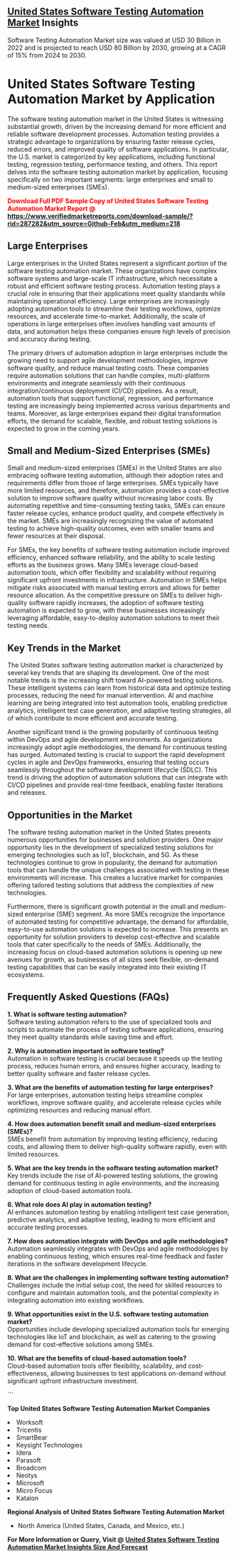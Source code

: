 <h2><a href="https://www.verifiedmarketreports.com/download-sample/?rid=287282&amp;utm_source=Github-Feb&amp;utm_medium=218" target="_blank">United States Software Testing Automation Market</a> Insights</h2><p>Software Testing Automation Market size was valued at USD 30 Billion in 2022 and is projected to reach USD 80 Billion by 2030, growing at a CAGR of 15% from 2024 to 2030.</p><p> <h1>United States Software Testing Automation Market by Application</h1> <p>The software testing automation market in the United States is witnessing substantial growth, driven by the increasing demand for more efficient and reliable software development processes. Automation testing provides a strategic advantage to organizations by ensuring faster release cycles, reduced errors, and improved quality of software applications. In particular, the U.S. market is categorized by key applications, including functional testing, regression testing, performance testing, and others. This report delves into the software testing automation market by application, focusing specifically on two important segments: large enterprises and small to medium-sized enterprises (SMEs).</p> <p><strong><p><span class=""><span style="color: #ff0000;"><strong>Download Full PDF Sample Copy of United States Software Testing Automation Market Report</strong> @ </span><a href="https://www.verifiedmarketreports.com/download-sample/?rid=287282&amp;utm_source=Github-Feb&amp;utm_medium=218" target="_blank">https://www.verifiedmarketreports.com/download-sample/?rid=287282&amp;utm_source=Github-Feb&amp;utm_medium=218</a></span></p></strong></p> <h2>Large Enterprises</h2> <p>Large enterprises in the United States represent a significant portion of the software testing automation market. These organizations have complex software systems and large-scale IT infrastructure, which necessitate a robust and efficient software testing process. Automation testing plays a crucial role in ensuring that their applications meet quality standards while maintaining operational efficiency. Large enterprises are increasingly adopting automation tools to streamline their testing workflows, optimize resources, and accelerate time-to-market. Additionally, the scale of operations in large enterprises often involves handling vast amounts of data, and automation helps these companies ensure high levels of precision and accuracy during testing.</p> <p>The primary drivers of automation adoption in large enterprises include the growing need to support agile development methodologies, improve software quality, and reduce manual testing costs. These companies require automation solutions that can handle complex, multi-platform environments and integrate seamlessly with their continuous integration/continuous deployment (CI/CD) pipelines. As a result, automation tools that support functional, regression, and performance testing are increasingly being implemented across various departments and teams. Moreover, as large enterprises expand their digital transformation efforts, the demand for scalable, flexible, and robust testing solutions is expected to grow in the coming years.</p> <h2>Small and Medium-Sized Enterprises (SMEs)</h2> <p>Small and medium-sized enterprises (SMEs) in the United States are also embracing software testing automation, although their adoption rates and requirements differ from those of large enterprises. SMEs typically have more limited resources, and therefore, automation provides a cost-effective solution to improve software quality without increasing labor costs. By automating repetitive and time-consuming testing tasks, SMEs can ensure faster release cycles, enhance product quality, and compete effectively in the market. SMEs are increasingly recognizing the value of automated testing to achieve high-quality outcomes, even with smaller teams and fewer resources at their disposal.</p> <p>For SMEs, the key benefits of software testing automation include improved efficiency, enhanced software reliability, and the ability to scale testing efforts as the business grows. Many SMEs leverage cloud-based automation tools, which offer flexibility and scalability without requiring significant upfront investments in infrastructure. Automation in SMEs helps mitigate risks associated with manual testing errors and allows for better resource allocation. As the competitive pressure on SMEs to deliver high-quality software rapidly increases, the adoption of software testing automation is expected to grow, with these businesses increasingly leveraging affordable, easy-to-deploy automation solutions to meet their testing needs.</p> <h2>Key Trends in the Market</h2> <p>The United States software testing automation market is characterized by several key trends that are shaping its development. One of the most notable trends is the increasing shift toward AI-powered testing solutions. These intelligent systems can learn from historical data and optimize testing processes, reducing the need for manual intervention. AI and machine learning are being integrated into test automation tools, enabling predictive analytics, intelligent test case generation, and adaptive testing strategies, all of which contribute to more efficient and accurate testing.</p> <p>Another significant trend is the growing popularity of continuous testing within DevOps and agile development environments. As organizations increasingly adopt agile methodologies, the demand for continuous testing has surged. Automated testing is crucial to support the rapid development cycles in agile and DevOps frameworks, ensuring that testing occurs seamlessly throughout the software development lifecycle (SDLC). This trend is driving the adoption of automation solutions that can integrate with CI/CD pipelines and provide real-time feedback, enabling faster iterations and releases.</p> <h2>Opportunities in the Market</h2> <p>The software testing automation market in the United States presents numerous opportunities for businesses and solution providers. One major opportunity lies in the development of specialized testing solutions for emerging technologies such as IoT, blockchain, and 5G. As these technologies continue to grow in popularity, the demand for automation tools that can handle the unique challenges associated with testing in these environments will increase. This creates a lucrative market for companies offering tailored testing solutions that address the complexities of new technologies.</p> <p>Furthermore, there is significant growth potential in the small and medium-sized enterprise (SME) segment. As more SMEs recognize the importance of automated testing for competitive advantage, the demand for affordable, easy-to-use automation solutions is expected to increase. This presents an opportunity for solution providers to develop cost-effective and scalable tools that cater specifically to the needs of SMEs. Additionally, the increasing focus on cloud-based automation solutions is opening up new avenues for growth, as businesses of all sizes seek flexible, on-demand testing capabilities that can be easily integrated into their existing IT ecosystems.</p> <h2>Frequently Asked Questions (FAQs)</h2> <p><strong>1. What is software testing automation?</strong><br>Software testing automation refers to the use of specialized tools and scripts to automate the process of testing software applications, ensuring they meet quality standards while saving time and effort.</p> <p><strong>2. Why is automation important in software testing?</strong><br>Automation in software testing is crucial because it speeds up the testing process, reduces human errors, and ensures higher accuracy, leading to better quality software and faster release cycles.</p> <p><strong>3. What are the benefits of automation testing for large enterprises?</strong><br>For large enterprises, automation testing helps streamline complex workflows, improve software quality, and accelerate release cycles while optimizing resources and reducing manual effort.</p> <p><strong>4. How does automation benefit small and medium-sized enterprises (SMEs)?</strong><br>SMEs benefit from automation by improving testing efficiency, reducing costs, and allowing them to deliver high-quality software rapidly, even with limited resources.</p> <p><strong>5. What are the key trends in the software testing automation market?</strong><br>Key trends include the rise of AI-powered testing solutions, the growing demand for continuous testing in agile environments, and the increasing adoption of cloud-based automation tools.</p> <p><strong>6. What role does AI play in automation testing?</strong><br>AI enhances automation testing by enabling intelligent test case generation, predictive analytics, and adaptive testing, leading to more efficient and accurate testing processes.</p> <p><strong>7. How does automation integrate with DevOps and agile methodologies?</strong><br>Automation seamlessly integrates with DevOps and agile methodologies by enabling continuous testing, which ensures real-time feedback and faster iterations in the software development lifecycle.</p> <p><strong>8. What are the challenges in implementing software testing automation?</strong><br>Challenges include the initial setup cost, the need for skilled resources to configure and maintain automation tools, and the potential complexity in integrating automation into existing workflows.</p> <p><strong>9. What opportunities exist in the U.S. software testing automation market?</strong><br>Opportunities include developing specialized automation tools for emerging technologies like IoT and blockchain, as well as catering to the growing demand for cost-effective solutions among SMEs.</p> <p><strong>10. What are the benefits of cloud-based automation tools?</strong><br>Cloud-based automation tools offer flexibility, scalability, and cost-effectiveness, allowing businesses to test applications on-demand without significant upfront infrastructure investment.</p> ```</p><p><strong>Top United States Software Testing Automation Market Companies</strong></p><div data-test-id=""><p><li>Worksoft</li><li> Tricentis</li><li> SmartBear</li><li> Keysight Technologies</li><li> Idera</li><li> Parasoft</li><li> Broadcom</li><li> Neotys</li><li> Microsoft</li><li> Micro Focus</li><li> Katalon</li></p><div><strong>Regional Analysis of&nbsp;United States Software Testing Automation Market</strong></div><ul><li dir="ltr"><p dir="ltr">North America&nbsp;(United States, Canada, and Mexico, etc.)</p></li></ul><p><strong>For More Information or Query, Visit @&nbsp;</strong><strong><a href="https://www.verifiedmarketreports.com/product/software-testing-automation-market/?utm_source=Github-Feb&amp;utm_medium=218" target="_blank">United States Software Testing Automation Market Insights Size And Forecast</a></strong></p></div>
